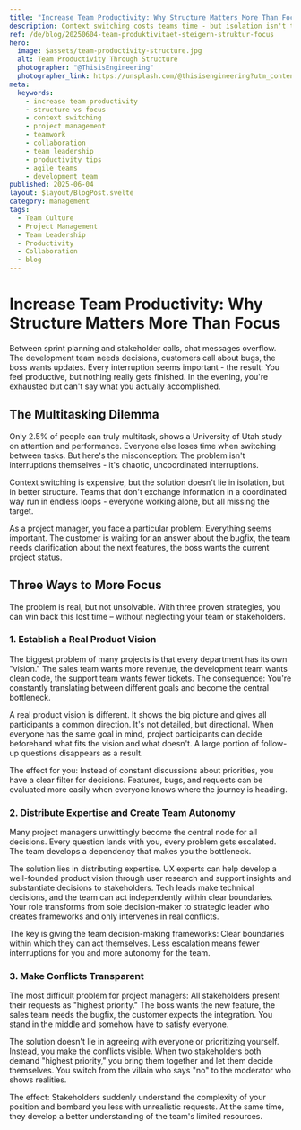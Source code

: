 ```yaml
---
title: "Increase Team Productivity: Why Structure Matters More Than Focus"
description: Context switching costs teams time - but isolation isn't the solution. Three strategic approaches for structured collaboration instead of chaos.
ref: /de/blog/20250604-team-produktivitaet-steigern-struktur-focus
hero:
  image: $assets/team-productivity-structure.jpg
  alt: Team Productivity Through Structure
  photographer: "@ThisisEngineering"
  photographer_link: https://unsplash.com/@thisisengineering?utm_content=creditCopyText&utm_medium=referral&utm_source=unsplash
meta:
  keywords:
    - increase team productivity
    - structure vs focus
    - context switching
    - project management
    - teamwork
    - collaboration
    - team leadership
    - productivity tips
    - agile teams
    - development team
published: 2025-06-04
layout: $layout/BlogPost.svelte
category: management
tags:
  - Team Culture
  - Project Management
  - Team Leadership
  - Productivity
  - Collaboration
  - blog
---
```


# Increase Team Productivity: Why Structure Matters More Than Focus

Between sprint planning and stakeholder calls, chat messages overflow. The development team needs decisions, customers call about bugs, the boss wants updates. Every interruption seems important - the result: You feel productive, but nothing really gets finished. In the evening, you're exhausted but can't say what you actually accomplished.

## The Multitasking Dilemma

Only 2.5% of people can truly multitask, shows a University of Utah study on attention and performance. Everyone else loses time when switching between tasks. But here's the misconception: The problem isn't interruptions themselves - it's chaotic, uncoordinated interruptions.

Context switching is expensive, but the solution doesn't lie in isolation, but in better structure. Teams that don't exchange information in a coordinated way run in endless loops - everyone working alone, but all missing the target.

As a project manager, you face a particular problem: Everything seems important. The customer is waiting for an answer about the bugfix, the team needs clarification about the next features, the boss wants the current project status.

## Three Ways to More Focus

The problem is real, but not unsolvable. With three proven strategies, you can win back this lost time – without neglecting your team or stakeholders.

### 1. Establish a Real Product Vision

The biggest problem of many projects is that every department has its own "vision." The sales team wants more revenue, the development team wants clean code, the support team wants fewer tickets. The consequence: You're constantly translating between different goals and become the central bottleneck.

A real product vision is different. It shows the big picture and gives all participants a common direction. It's not detailed, but directional. When everyone has the same goal in mind, project participants can decide beforehand what fits the vision and what doesn't. A large portion of follow-up questions disappears as a result.

The effect for you: Instead of constant discussions about priorities, you have a clear filter for decisions. Features, bugs, and requests can be evaluated more easily when everyone knows where the journey is heading.

### 2. Distribute Expertise and Create Team Autonomy

Many project managers unwittingly become the central node for all decisions. Every question lands with you, every problem gets escalated. The team develops a dependency that makes you the bottleneck.

The solution lies in distributing expertise. UX experts can help develop a well-founded product vision through user research and support insights and substantiate decisions to stakeholders. Tech leads make technical decisions, and the team can act independently within clear boundaries. Your role transforms from sole decision-maker to strategic leader who creates frameworks and only intervenes in real conflicts.

The key is giving the team decision-making frameworks: Clear boundaries within which they can act themselves. Less escalation means fewer interruptions for you and more autonomy for the team.

### 3. Make Conflicts Transparent

The most difficult problem for project managers: All stakeholders present their requests as "highest priority." The boss wants the new feature, the sales team needs the bugfix, the customer expects the integration. You stand in the middle and somehow have to satisfy everyone.

The solution doesn't lie in agreeing with everyone or prioritizing yourself. Instead, you make the conflicts visible. When two stakeholders both demand "highest priority," you bring them together and let them decide themselves. You switch from the villain who says "no" to the moderator who shows realities.

The effect: Stakeholders suddenly understand the complexity of your position and bombard you less with unrealistic requests. At the same time, they develop a better understanding of the team's limited resources.
